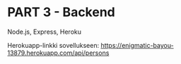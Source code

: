 # PART 3 - Backend

Node.js, Express, Heroku

Herokuapp-linkki sovellukseen: https://enigmatic-bayou-13879.herokuapp.com/api/persons
